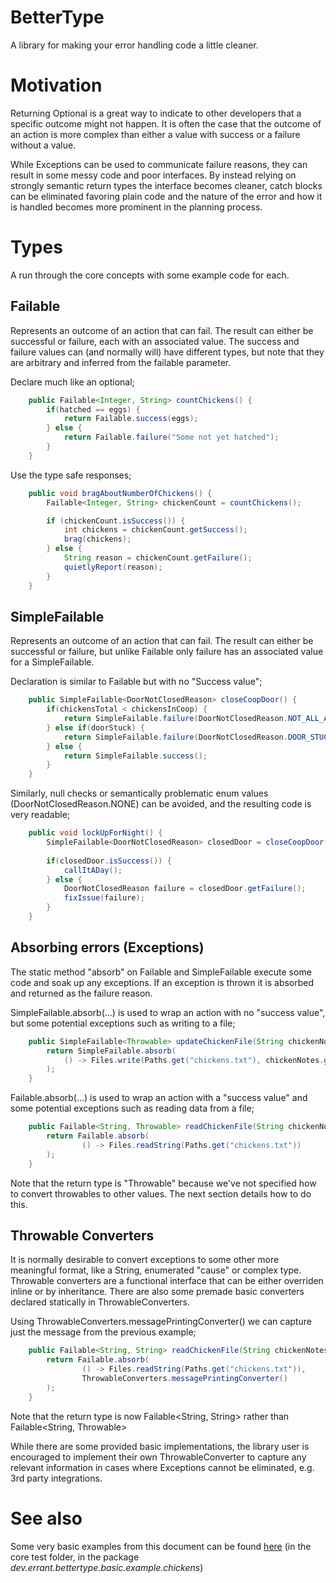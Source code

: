 # BetterType
A library for making your error handling code a little cleaner.

# Motivation
Returning Optional<String> is a great way to indicate to other developers that a specific outcome might not happen. 
It is often the case that the outcome of an action is more complex than either a value with success or a failure without
a value.

While Exceptions can be used to communicate failure reasons, they can result in some messy code and poor interfaces. By
instead relying on strongly semantic return types the interface becomes cleaner, catch blocks can be eliminated favoring
plain code and the nature of the error and how it is handled becomes more prominent in the planning process. 

# Types
A run through the core concepts with some example code for each.

## Failable
Represents an outcome of an action that can fail. The result can either be successful or failure, each with an 
associated value. The success and failure values can (and normally will) have different types, but note that they are 
arbitrary and inferred from the failable parameter.

Declare much like an optional;
```java
    public Failable<Integer, String> countChickens() {
        if(hatched == eggs) {
            return Failable.success(eggs);
        } else {
            return Failable.failure("Some not yet hatched");
        }
    }
```

Use the type safe responses;
```java
    public void bragAboutNumberOfChickens() {
        Failable<Integer, String> chickenCount = countChickens();

        if (chickenCount.isSuccess()) {
            int chickens = chickenCount.getSuccess();
            brag(chickens);
        } else {
            String reason = chickenCount.getFailure();
            quietlyReport(reason);
        }
    }
```

## SimpleFailable
Represents an outcome of an action that can fail. The result can either be successful or failure, but unlike Failable only
 failure has an associated value for a SimpleFailable.

Declaration is similar to Failable but with no "Success value"; 
```java
    public SimpleFailable<DoorNotClosedReason> closeCoopDoor() {
        if(chickensTotal < chickensInCoop) {
            return SimpleFailable.failure(DoorNotClosedReason.NOT_ALL_ACCOUNTED_FOR);
        } else if(doorStuck) {
            return SimpleFailable.failure(DoorNotClosedReason.DOOR_STUCK);
        } else {
            return SimpleFailable.success();
        }
    }
```

Similarly, null checks or semantically problematic enum values (DoorNotClosedReason.NONE) can be avoided, and the 
resulting code is very readable; 
```java
    public void lockUpForNight() {
        SimpleFailable<DoorNotClosedReason> closedDoor = closeCoopDoor();
        
        if(closedDoor.isSuccess()) {
            callItADay();
        } else {
            DoorNotClosedReason failure = closedDoor.getFailure();
            fixIssue(failure);
        }
    }
```

## Absorbing errors (Exceptions)
The static method "absorb" on Failable and SimpleFailable execute some code and soak up any exceptions. If an exception 
is thrown it is absorbed and returned as the failure reason.

SimpleFailable.absorb(...) is used to wrap an action with no "success value", but some potential exceptions such as 
writing to a file;
```java
    public SimpleFailable<Throwable> updateChickenFile(String chickenNotes) {
        return SimpleFailable.absorb(
            () -> Files.write(Paths.get("chickens.txt"), chickenNotes.getBytes(), StandardOpenOption.APPEND)
        );
    }
```

Failable.absorb(...) is used to wrap an action with a "success value" and some potential exceptions such as 
reading data from a file;
```java
    public Failable<String, Throwable> readChickenFile(String chickenNotes) {
        return Failable.absorb(
                () -> Files.readString(Paths.get("chickens.txt"))
        );
    }
```

Note that the return type is "Throwable" because we've not specified how to convert throwables to other values. 
The next section details how to do this. 

## Throwable Converters
It is normally desirable to convert exceptions to some other more meaningful format, like a String, enumerated "cause" 
or complex type. Throwable converters are a functional interface that can be either overriden inline or by inheritance.
There are also some premade basic converters declared statically in ThrowableConverters.

Using ThrowableConverters.messagePrintingConverter() we can capture just the message from the previous example;
```java
    public Failable<String, String> readChickenFile(String chickenNotes) {
        return Failable.absorb(
                () -> Files.readString(Paths.get("chickens.txt")),
                ThrowableConverters.messagePrintingConverter()
        );
    }
```
Note that the return type is now Failable<String, String> rather than Failable<String, Throwable>

While there are some provided basic implementations, the library user is encouraged to implement their own 
ThrowableConverter to capture any relevant information in cases where Exceptions cannot be eliminated, e.g. 3rd party 
integrations.

# See also
Some very basic examples from this document can be found [here](https://github.com/ununbium/bettertype/tree/master/core/src/test/java/dev/errant/bettertype/basic/example/chickens) (in the core test folder, in the package *dev.errant.bettertype.basic.example.chickens*)
